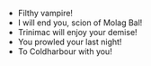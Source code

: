 - Filthy vampire!
- I will end you, scion of Molag Bal!
- Trinimac will enjoy your demise!
- You prowled your last night!
- To Coldharbour with you!
